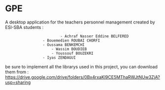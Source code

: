# GPE
A desktop application for the teachers personnel management
created by ESI-SBA students : 

                             - Achraf Nasser Eddine BELFERED
		             - Bouemedien ROUBAI CHORFI  
		             - Oussama BENKEMCHI 
	                     - Wassim BOUDIEB
	                     - Youssouf BOUZEKRI
		             - Iyas ZENDAGUI
                            
                            
be sure to implement all the librarys used in this project, you can download them from : https://drive.google.com/drive/folders/0Bx4rxaKl9CE5MThaRWJtNUw3ZjA?usp=sharing
